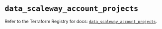 # `data_scaleway_account_projects`

Refer to the Terraform Registry for docs: [`data_scaleway_account_projects`](https://registry.terraform.io/providers/scaleway/scaleway/2.57.0/docs/data-sources/account_projects).
